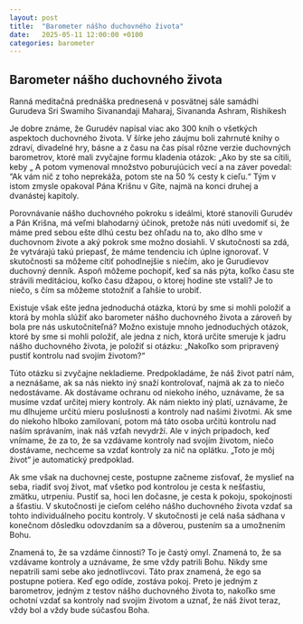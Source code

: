 ```yaml
---
layout: post
title:  "Barometer nášho duchovného života"
date:   2025-05-11 12:00:00 +0100
categories: barometer
---
```


## Barometer nášho duchovného života
Ranná meditačná prednáška prednesená v posvätnej sále samádhi Gurudeva Sri Swamiho Sivanandaji Maharaj, Sivananda Ashram, Rishikesh

Je dobre známe, že Gurudév napísal viac ako 300 kníh o všetkých aspektoch duchovného života. V šírke jeho záujmu boli zahrnuté knihy o zdraví, divadelné hry, básne a z času na čas písal rôzne verzie duchovných barometrov, ktoré mali zvyčajne formu kladenia otázok: „Ako by ste sa cítili, keby „ A potom vymenoval množstvo poburujúcich vecí a na záver povedal: “Ak vám nič z toho neprekáža, potom ste na 50 % cesty k cieľu.“ Tým v istom zmysle opakoval Pána Krišnu v Gíte, najmä na konci druhej a dvanástej kapitoly.

Porovnávanie nášho duchovného pokroku s ideálmi, ktoré stanovili Gurudév a Pán Krišna, má veľmi blahodarný účinok, pretože nás núti uvedomiť si, že máme pred sebou ešte dlhú cestu bez ohľadu na to, ako dlho sme v duchovnom živote a aký pokrok sme možno dosiahli. V skutočnosti sa zdá, že vytvárajú takú priepasť, že máme tendenciu ich úplne ignorovať. V skutočnosti sa môžeme cítiť pohodlnejšie s niečím, ako je Gurudievov duchovný denník. Aspoň môžeme pochopiť, keď sa nás pýta, koľko času ste strávili meditáciou, koľko času džapou, o ktorej hodine ste vstali? Je to niečo, s čím sa môžeme stotožniť a ľahšie to urobiť.

Existuje však ešte jedna jednoduchá otázka, ktorú by sme si mohli položiť a ktorá by mohla slúžiť ako barometer nášho duchovného života a zároveň by bola pre nás uskutočniteľná? Možno existuje mnoho jednoduchých otázok, ktoré by sme si mohli položiť, ale jedna z nich, ktorá určite smeruje k jadru nášho duchovného života, je položiť si otázku: „Nakoľko som pripravený pustiť kontrolu nad svojím životom?“

Túto otázku si zvyčajne nekladieme. Predpokladáme, že náš život patrí nám, a neznášame, ak sa nás niekto iný snaží kontrolovať, najmä ak za to niečo nedostávame. Ak dostávame ochranu od niekoho iného, uznávame, že sa musíme vzdať určitej miery kontroly. Ak nám niekto iný platí, uznávame, že mu dlhujeme určitú mieru poslušnosti a kontroly nad našimi životmi. Ak sme do niekoho hlboko zamilovaní, potom má táto osoba určitú kontrolu nad naším správaním, inak náš vzťah nevydrží. Ale v iných prípadoch, keď vnímame, že za to, že sa vzdávame kontroly nad svojím životom, niečo dostávame, nechceme sa vzdať kontroly za nič na oplátku. „Toto je môj život“ je automatický predpoklad.

Ak sme však na duchovnej ceste, postupne začneme zisťovať, že myslieť na seba, riadiť svoj život, mať všetko pod kontrolou je cesta k nešťastiu, zmätku, utrpeniu. Pustiť sa, hoci len dočasne, je cesta k pokoju, spokojnosti a šťastiu. V skutočnosti je cieľom celého nášho duchovného života vzdať sa tohto individuálneho pocitu kontroly. V skutočnosti je celá naša sádhana v konečnom dôsledku odovzdaním sa a dôverou, pustením sa a umožnením Bohu.

Znamená to, že sa vzdáme činnosti? To je častý omyl. Znamená to, že sa vzdávame kontroly a uznávame, že sme vždy patrili Bohu. Nikdy sme nepatrili sami sebe ako jednotlivcovi. Táto prax znamená, že ego sa postupne potiera. Keď ego odíde, zostáva pokoj. Preto je jedným z barometrov, jedným z testov nášho duchovného života to, nakoľko sme ochotní vzdať sa kontroly nad svojím životom a uznať, že náš život teraz, vždy bol a vždy bude súčasťou Boha.